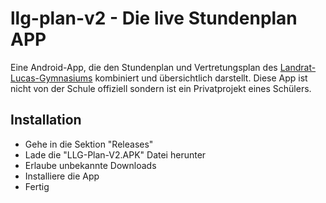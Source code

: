 # llg-plan-v2 - Die live Stundenplan APP
Eine Android-App, die den Stundenplan und Vertretungsplan des [Landrat-Lucas-Gymnasiums](https://www.landrat-lucas.org/) kombiniert und übersichtlich darstellt. Diese App ist nicht von der Schule offiziell sondern ist ein Privatprojekt eines Schülers.

## Installation
- Gehe in die Sektion "Releases"
- Lade die "LLG-Plan-V2.APK" Datei herunter
- Erlaube unbekannte Downloads
- Installiere die App
- Fertig
